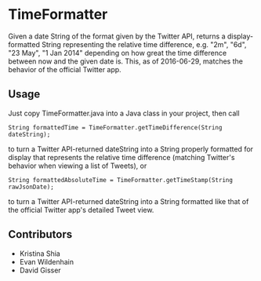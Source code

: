 # TimeFormatter

Given a date String of the format given by the Twitter API, returns a display-formatted String representing the relative time difference, e.g. "2m", "6d", "23 May", "1 Jan 2014" depending on how great the time difference between now and the given date is. This, as of 2016-06-29, matches the behavior of the official Twitter app.

## Usage
Just copy TimeFormatter.java into a Java class in your project, then call

    String formattedTime = TimeFormatter.getTimeDifference(String dateString);
    
to turn a Twitter API-returned dateString into a String properly formatted for display that represents the relative time difference (matching Twitter's behavior when viewing a list of Tweets), or

    String formattedAbsoluteTime = TimeFormatter.getTimeStamp(String rawJsonDate);
    
to turn a Twitter API-returned dateString into a String formatted like that of the official Twitter app's detailed Tweet view. 

## Contributors

- Kristina Shia
- Evan Wildenhain
- David Gisser
